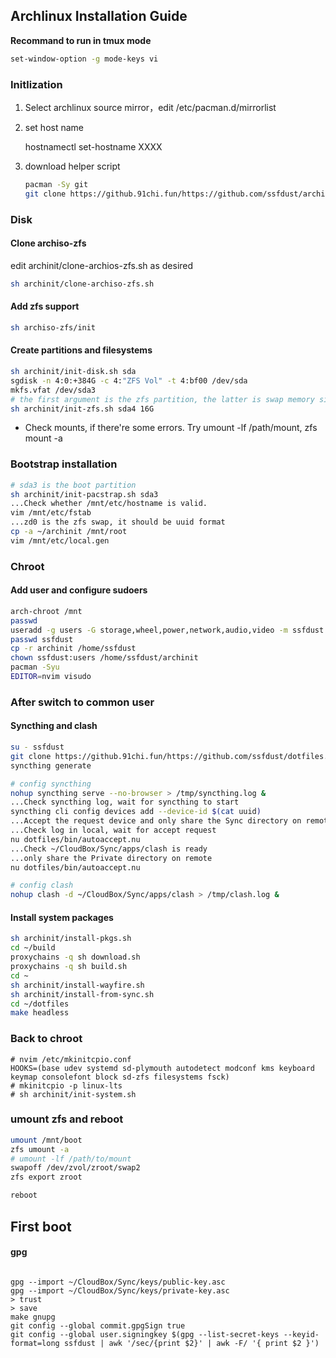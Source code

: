 ## Archlinux Installation Guide

**Recommand to run in tmux mode**

```bash
set-window-option -g mode-keys vi
```

### Initlization

1. Select archlinux source mirror，edit /etc/pacman.d/mirrorlist
2. set host name

    hostnamectl set-hostname XXXX
3. download helper script

    ```bash
    pacman -Sy git
    git clone https://github.91chi.fun/https://github.com/ssfdust/archinit
    ```

### Disk

#### Clone archiso-zfs

edit archinit/clone-archios-zfs.sh as desired

```bash
sh archinit/clone-archiso-zfs.sh
```

#### Add zfs support

```bash
sh archiso-zfs/init
```

#### Create partitions and filesystems

```bash
sh archinit/init-disk.sh sda
sgdisk -n 4:0:+384G -c 4:"ZFS Vol" -t 4:bf00 /dev/sda
mkfs.vfat /dev/sda3
# the first argument is the zfs partition, the latter is swap memory size
sh archinit/init-zfs.sh sda4 16G
```

* Check mounts, if there're some errors. Try umount -lf /path/mount, zfs mount -a

### Bootstrap installation

```bash
# sda3 is the boot partition
sh archinit/init-pacstrap.sh sda3
...Check whether /mnt/etc/hostname is valid.
vim /mnt/etc/fstab
...zd0 is the zfs swap, it should be uuid format
cp -a ~/archinit /mnt/root
vim /mnt/etc/local.gen
```

### Chroot

#### Add user and configure sudoers

```bash
arch-chroot /mnt
passwd
useradd -g users -G storage,wheel,power,network,audio,video -m ssfdust
passwd ssfdust
cp -r archinit /home/ssfdust
chown ssfdust:users /home/ssfdust/archinit
pacman -Syu
EDITOR=nvim visudo
```

### After switch to common user

#### Syncthing and clash

```bash
su - ssfdust
git clone https://github.91chi.fun/https://github.com/ssfdust/dotfiles.git
syncthing generate

# config syncthing
nohup syncthing serve --no-browser > /tmp/syncthing.log &
...Check syncthing log, wait for syncthing to start
syncthing cli config devices add --device-id $(cat uuid)
...Accept the request device and only share the Sync directory on remote
...Check log in local, wait for accept request
nu dotfiles/bin/autoaccept.nu
...Check ~/CloudBox/Sync/apps/clash is ready
...only share the Private directory on remote
nu dotfiles/bin/autoaccept.nu

# config clash
nohup clash -d ~/CloudBox/Sync/apps/clash > /tmp/clash.log &
```

#### Install system packages

```bash
sh archinit/install-pkgs.sh
cd ~/build
proxychains -q sh download.sh
proxychains -q sh build.sh
cd ~
sh archinit/install-wayfire.sh
sh archinit/install-from-sync.sh
cd ~/dotfiles
make headless
```

### Back to chroot

```
# nvim /etc/mkinitcpio.conf
HOOKS=(base udev systemd sd-plymouth autodetect modconf kms keyboard keymap consolefont block sd-zfs filesystems fsck)
# mkinitcpio -p linux-lts
# sh archinit/init-system.sh
```

### umount zfs and reboot

```bash
umount /mnt/boot
zfs umount -a
# umount -lf /path/to/mount
swapoff /dev/zvol/zroot/swap2
zfs export zroot

reboot
```

## First boot

#### gpg

```

gpg --import ~/CloudBox/Sync/keys/public-key.asc
gpg --import ~/CloudBox/Sync/keys/private-key.asc
> trust
> save
make gnupg
git config --global commit.gpgSign true
git config --global user.signingkey $(gpg --list-secret-keys --keyid-format=long ssfdust | awk '/sec/{print $2}' | awk -F/ '{ print $2 }')
```
